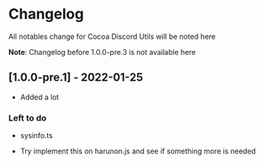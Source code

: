 # Changelog

All notables change for Cocoa Discord Utils will be noted here

**Note**: Changelog before 1.0.0-pre.3 is not available here

## [1.0.0-pre.1] - 2022-01-25

- Added a lot

### Left to do

- sysinfo.ts

- Try implement this on harunon.js and see if something more is needed
